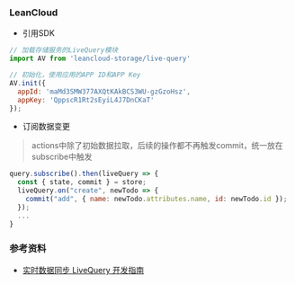 ### LeanCloud
+ 引用SDK
```javascript
// 加载存储服务的LiveQuery模块
import AV from 'leancloud-storage/live-query'

// 初始化，使用应用的APP ID和APP Key
AV.init({
  appId: 'maMd3SMW377AXQtKAkBCS3WU-gzGzoHsz',
  appKey: 'QppscR1Rt2sEyiL4J7DnCKaT'
});
```
+ 订阅数据变更
> actions中除了初始数据拉取，后续的操作都不再触发commit，统一放在subscribe中触发
```javaScript
query.subscribe().then(liveQuery => {
  const { state, commit } = store;
  liveQuery.on("create", newTodo => {
    commit("add", { name: newTodo.attributes.name, id: newTodo.id });
  });
  ...
}
```

### 参考资料
+ [实时数据同步 LiveQuery 开发指南](https://leancloud.cn/docs/livequery-guide.html)
